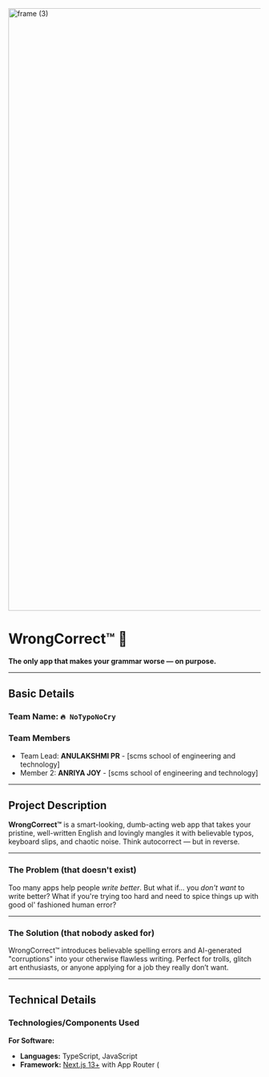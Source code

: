 <img width="3188" height="1202" alt="frame (3)" src="https://github.com/user-attachments/assets/517ad8e9-ad22-457d-9538-a9e62d137cd7" />

# **WrongCorrect™** 🎯  
**The only app that makes your grammar worse — on purpose.**

---

## Basic Details  
### Team Name: `🔥 NoTypoNoCry`  

### Team Members  
- Team Lead: **ANULAKSHMI PR** - [scms school of engineering and technology]  
- Member 2: **ANRIYA JOY** - [scms school of engineering and technology]  

---

## Project Description  
**WrongCorrect™** is a smart-looking, dumb-acting web app that takes your pristine, well-written English and lovingly mangles it with believable typos, keyboard slips, and chaotic noise. Think autocorrect — but in reverse.  

---

### The Problem (that doesn't exist)  
Too many apps help people *write better*. But what if… you *don't want* to write better? What if you're trying too hard and need to spice things up with good ol' fashioned human error?

---

### The Solution (that nobody asked for)  
WrongCorrect™ introduces believable spelling errors and AI-generated "corruptions" into your otherwise flawless writing. Perfect for trolls, glitch art enthusiasts, or anyone applying for a job they really don’t want.

---

## Technical Details  

### Technologies/Components Used  

**For Software:**  
- **Languages:** TypeScript, JavaScript  
- **Framework:** [Next.js 13+](https://nextjs.org/) with App Router (
